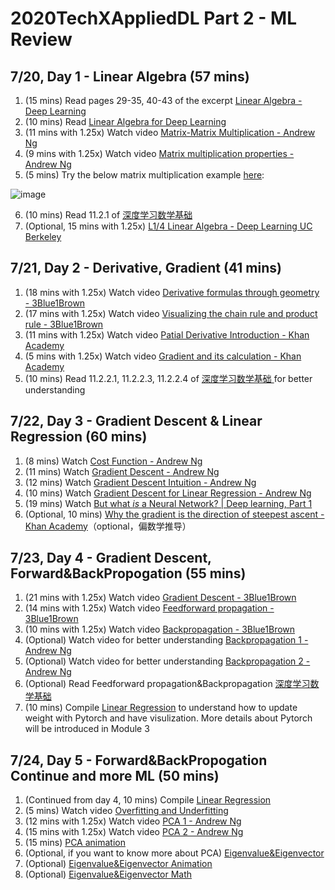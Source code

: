# 2020TechXAppliedDL Part 2 - ML Review

## 7/20, Day 1 - Linear Algebra (57 mins)
1. (15 mins) Read pages 29-35, 40-43 of the excerpt [Linear Algebra - Deep Learning](http://www.deeplearningbook.org/contents/linear_algebra.html)
2. (10 mins) Read [Linear Algebra for Deep Learning](https://towardsdatascience.com/linear-algebra-for-deep-learning-506c19c0d6fa)
3. (11 mins with 1.25x) Watch video [Matrix-Matrix Multiplication - Andrew Ng](https://www.bilibili.com/video/BV1AD4y1Q7RH?p=14)
4. (9 mins with 1.25x) Watch video [Matrix multiplication properties - Andrew Ng](https://www.bilibili.com/video/BV1AD4y1Q7RH?p=15)
5. (5 mins) Try the below matrix multiplication example [here](http://matrixmultiplication.xyz/):

![image](https://raw.githubusercontent.com/nanjiangwill/2020TechXAppliedDL/master/ML%20Review/WechatIMG259.png?raw=true)

6. (10 mins) Read 11.2.1 of [深度学习数学基础](https://zh.d2l.ai/chapter_appendix/math.html)
7. (Optional, 15 mins with 1.25x) [L1/4 Linear Algebra - Deep Learning UC Berkeley](https://www.bilibili.com/video/BV14t41147MX?p=4)

## 7/21, Day 2 - Derivative, Gradient (41 mins)
1. (18 mins with 1.25x)  Watch video [Derivative formulas through geometry - 3Blue1Brown](https://www.bilibili.com/video/BV1qW411N7FU?p=3)
2. (17 mins with 1.25x) Watch video [Visualizing the chain rule and product rule - 3Blue1Brown](https://www.bilibili.com/video/BV1qW411N7FU?p=4)
3. (11 mins with 1.25x) Watch video [Patial Derivative Introduction - Khan Academy](https://www.bilibili.com/video/BV1L7411a7Xk)
4. (5 mins with 1.25x) Watch video [Gradient and its calculation - Khan Academy](https://www.bilibili.com/video/BV1L7411a7Xk)
5. (10 mins) Read 11.2.2.1, 11.2.2.3, 11.2.2.4 of [深度学习数学基础 ](https://zh.d2l.ai/chapter_appendix/math.html) for better understanding

## 7/22, Day 3 - Gradient Descent & Linear Regression (60 mins)
1. (8 mins) Watch [Cost Function - Andrew Ng](https://www.bilibili.com/video/BV1AD4y1Q7RH?p=5)
2. (11 mins) Watch [Gradient Descent - Andrew Ng](https://www.bilibili.com/video/BV1AD4y1Q7RH?p=5)
3. (12 mins) Watch [Gradient Descent Intuition - Andrew Ng](https://www.bilibili.com/video/BV1AD4y1Q7RH?p=5)
4. (10 mins) Watch [Gradient Descent for Linear Regression - Andrew Ng](https://www.bilibili.com/video/BV1AD4y1Q7RH?p=5)
5. (19 mins) Watch [But what *is* a Neural Network? | Deep learning, Part 1](https://www.bilibili.com/video/BV1bx411M7Zx)
6. (Optional, 10 mins) [Why the gradient is the direction of steepest ascent - Khan Academy](https://www.bilibili.com/video/BV1iE411K7qv)（optional，偏数学推导）

## 7/23, Day 4 - Gradient Descent, Forward&BackPropogation (55 mins)
1. (21 mins with 1.25x) Watch video [Gradient Descent - 3Blue1Brown](https://www.bilibili.com/video/BV1bx411M7Zx)
2. (14 mins with 1.25x) Watch video [Feedforward propagation - 3Blue1Brown](https://www.bilibili.com/video/BV16x411V7Qg/?spm_id_from=333.788.videocard.0)
3. (10 mins with 1.25x) Watch video [Backpropagation - 3Blue1Brown](https://www.bilibili.com/video/BV16x411V7Qg?p=2)
4. (Optional) Watch video for better understanding [Backpropagation 1 - Andrew Ng](https://www.bilibili.com/video/BV1AD4y1Q7RH?p=50)
5. (Optional) Watch video for better understanding [Backpropagation 2 - Andrew Ng](https://www.bilibili.com/video/BV1AD4y1Q7RH?p=51)
6. (Optional) Read Feedforward propagation&Backpropagation [深度学习数学基础](https://zh.d2l.ai/chapter_deep-learning-basics/backprop.html)
7. (10 mins) Compile [Linear Regression](https://www.kaggle.com/init27/fastai-v3-lesson-2-sgd#) to understand how to update weight with Pytorch and have visulization. More details about Pytorch will be introduced in Module 3


## 7/24, Day 5 - Forward&BackPropogation Continue and more ML (50 mins)
1. (Continued from day 4, 10 mins) Compile [Linear Regression](https://www.kaggle.com/init27/fastai-v3-lesson-2-sgd#)
2. (5 mins) Watch video [Overfitting and Underfitting](https://github.com/nanjiangwill/2020TechXAppliedDL/blob/master/ML%20Review/Overfitting%20and%20Underfitting.mp4?raw=true)
3. (12 mins with 1.25x) Watch video [PCA 1 - Andrew Ng](https://www.bilibili.com/video/BV1AD4y1Q7RH?p=81)
4. (15 mins with 1.25x) Watch video [PCA 2 - Andrew Ng](https://www.bilibili.com/video/BV1AD4y1Q7RH?p=82)
5. (15 mins) [PCA animation](https://setosa.io/ev/principal-component-analysis/) 
6. (Optional, if you want to know more about PCA) [Eigenvalue&Eigenvector](https://www.bilibili.com/video/BV1ys411472E?p=14)
7. (Optional) [Eigenvalue&Eigenvector Animation](https://setosa.io/ev/principal-component-analysis/)
8. (Optional) [Eigenvalue&Eigenvector Math](https://www.mathsisfun.com/algebra/eigenvalue.html)
